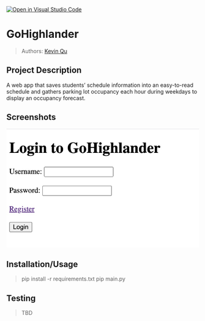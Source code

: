 [![Open in Visual Studio Code](https://classroom.github.com/assets/open-in-vscode-718a45dd9cf7e7f842a935f5ebbe5719a5e09af4491e668f4dbf3b35d5cca122.svg)](https://classroom.github.com/online_ide?assignment_repo_id=10809429&assignment_repo_type=AssignmentRepo)

# GoHighlander

 
 > Authors: [Kevin Qu](https://github.com/KevinDevs) []() []() []()



## Project Description
A web app that saves students’ schedule information into an easy-to-read schedule and gathers parking lot occupancy each hour during weekdays to display an occupancy forecast.


 ## Screenshots
 ![Screenshots](https://raw.githubusercontent.com/CS180-spring/cs180-21-gohighlander/main/screenshots/gohighlander01.jpg)
 ## Installation/Usage
 > pip install -r requirements.txt
 > pip main.py
 ## Testing
 > TBD


